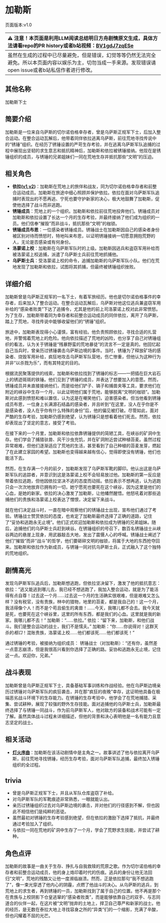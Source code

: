 # 加勒斯
页面版本:v1.0
 

| :warning: 注意！本页面是利用LLM阅读总结明日方舟剧情原文生成，具体方法请看repo的PR history或者b站视频：[BV1gdJ7zqESe](https://www.bilibili.com/video/BV1gdJ7zqESe/)         |
|:----------------------------|
| 虽然在生成的过程中已尽量避免，但是错误，幻觉等等仍然无法完全避免。所以本页面内容以娱乐为主，切勿当成一手来源。发现错误请open issue或者b站私信作者进行修改。|



## 其他名称
加勒斯下士
## 简要介绍
加勒斯是一位来自乌萨斯的切尔诺伯格幸存者，曾是乌萨斯正规军下士，后加入整合运动。在整合运动瓦解后，他带着同伴依拉逃离乌萨斯，前往荒地寻找传说中的“锈锤”组织。在经历了锈锤设置的严苛生存考验，并在逃离乌萨斯军队追捕的过程中展现出坚韧的求生意志和抵抗精神后，加勒斯和依拉被锈锤接纳。他现在是锈锤组织的成员，与锈锤的兄弟姐妹们一同在荒地生存并抵抗那些“文明”的压迫。
## 相关角色
-   **依拉([v1](extended_char_yi_la.md),[v2](../char_v3/extended_char_yi_la.md))**：加勒斯在荒地上的旅伴和战友，同为切尔诺伯格幸存者和前整合运动成员。加勒斯在旅途中细心照顾并保护依拉。依拉在面对乌萨斯军队追捕时表现出的不愿再逃、宁死也要守护新家的决心，极大地鼓舞了加勒斯，促使他选择了战斗而非逃跑。
-   **锈锤成员**：荒地上的一个组织。加勒斯和依拉前往荒地投奔他们。锈锤成员对加勒斯和依拉设置了长达一个月的生存考验，并最终接纳了他们成为组织的一员。他们信奉“摧毁”而非战斗，抵抗那些“文明”的枷锁。
-   **锈锤成员布恩**：一位感染者锈锤成员。锈锤战士在加勒斯因自己的感染者身份被区别对待而愤怒时，特地叫来布恩，以证明锈锤接纳一切愿意拥抱荒野的人，无论是否感染或有何身份。
-   **洛蒙诺上校**：加勒斯在乌萨斯军队时的上级。加勒斯因逃兵和盗窃军用补给而被洛蒙诺上校追捕，派遣了乌萨斯士兵前往荒地抓捕他。
-   **乌萨斯士兵**：受洛蒙诺上校的命令，追捕加勒斯的乌萨斯军队小队。他们在荒地发现了加勒斯和依拉，试图将其抓捕，但最终被锈锤组织挫败。
## 详细介绍
加勒斯曾是乌萨斯正规军的一名下士，有着军旅经历。他也是切尔诺伯格事件的幸存者，后来加入了整合运动。在整合运动瓦解后，乌萨斯对他这位逃兵兼盗窃军用补给的“感染者败类”下达了追捕令，尤其是他的前上司洛蒙诺上校对此非常愤怒。为了生存，加勒斯带着同为幸存者和前整合运动成员的同伴依拉，离开了乌萨斯，踏上了荒地，寻找传说中能够收留他们的“锈锤”组织。

旅途中，加勒斯表现得小心谨慎，富有经验。他负责照顾依拉，寻找合适的扎营地，并警惕着荒地上的危险。他向依拉描述了荒地的凶险，也分享了自己对锈锤组织的看法，认为关于锈锤是“残暴野蛮的荒地暴徒”的流言不一定是真的。他回忆起自己当兵时，曾亲历过锈锤袭击乌萨斯边境的事件。当时，锈锤为了释放矿场的感染者、烧毁军用补给，疯狂地攻击乌萨斯军队营地，伤亡惨重，但他认为这种行为并非“以杀戮为乐”，而有其特定的目的。

根据流民聚落提供的线索，加勒斯和依拉找到了锈锤的标志——一把插在巨大岩石上的锈迹斑斑的铁锤。他们见到了锈锤的成员，并表达了想要加入的意愿。然而，锈锤成员并未直接接纳他们，而是给他们铲子、镐子和捕兽夹等工具，要求他们在附近的峡谷中生存一个月，以此证明他们属于荒地，能够脱离“文明的枷锁”。加勒斯对此感到愤怒和难以置信，认为这是在嘲笑他们，迫害感染者。但当他看到锈锤成员布恩，一位身上长满源石结晶的感染者，并且听到“在这里，没人在乎你是不是感染者，没人在乎你有什么特殊的身份”后，他的偏见被打破。尽管如此，面对严酷的生存考验，加勒斯仍感到绝望，认为锈锤只是想看着他们死去。然而，依拉却表现出了坚定的意志，接受了考验。

在接下来的一个月里，加勒斯和依拉依靠锈锤提供的简陋工具，在峡谷的矿洞中生存。他们学会了捕猎驮兽、风干沙虫充饥，并在矿洞附近尝试种植苔麦。虽然过程异常艰难，但他们逐渐适应了荒地的生活，甚至看到了自己种植的苔麦发芽，燃起了在此建立家园的希望。加勒斯也变得越来越有信心，觉得即使没有锈锤，他们也能活下去。

然而，在生存满一个月的前夕，加勒斯发现了乌萨斯军靴的脚印。他认出这是乌萨斯军队的追踪者，并意识到这是洛蒙诺上校不会轻易放过他。加勒斯的第一反应是带着依拉逃跑，但他因依拉坚决不逃的态度而动摇。依拉表示不想再逃，认为逃跑只会一次次地放弃已拥有的一切，她宁愿死也要死在这个峡谷，因为这里是他们的心血，是她的新家。依拉的决心激发了加勒斯，让他幡然醒悟。他怒吼着对那些追捕他们的贵族和洛蒙诺上校表达了憎恨，决定留下来战斗。

就在他们决定战斗时，一直在暗中观察他们的锈锤战士出现，宣布他们通过了考验。锈锤战士赞赏依拉的态度，也肯定了加勒斯最终选择了正确的道路，记住了“妥协和逃跑永无止境”。他们正式欢迎加勒斯和依拉成为锈锤的兄弟姐妹。随后，追捕他们的乌萨斯士兵赶到峡谷。在锈锤组织的号召下，数百名锈锤战士从峡谷两边的悬崖上现身，用武器敲击大地，发出了震慑人心的呼喊。锈锤战士阐述了他们“摧毁”而非“战斗”的哲学，他们要砸碎文明的枷锁，将属于大地的东西抢夺回来。加勒斯和依拉作为新成员，与锈锤一同对抗乌萨斯士兵，正式融入了这个独特的荒地组织。
## 剧情高光
发现乌萨斯军队追兵后，加勒斯想逃跑，但依拉坚决留下，激发了他的抵抗意志：
依拉：“逃又能逃到哪儿去，我已经不想逃跑了，我加入整合运动，就是为了能活得有点自尊！过去这一个月......过去这一个月的生活确实很艰难，但是艰难又怎么样？没有税官，没有贵族，林中的猎物，地里的苔麦，都是我自己的！这一个月，我活得像个人！而不是个苟且偷生的禽兽！......今天，我哪儿都不会去。我今天就是死，也要死在这个峡谷里，这里的所有东西，都是我们的心血。这里就是我的新家。我哪儿都不去！”
加勒斯：“......依拉。”
依拉：“留下来，加勒斯，和他们战斗。我们是整合运动的战士，我们不是懦夫。”
加勒斯：“你......你说得对！这群天杀的*粗口*！混账贵族，洛蒙诺上校......他们都该死......他们都该死！”

通过锈锤的考验，被接纳为组织成员：
锈锤战士（对加勒斯）：“还有你，虽然差一点意志崩溃，但是我很高兴看到你选择了正确的路。妥协和逃跑永无止境，记住这一点。欢迎你，兄弟。”
## 战斗表现
加勒斯曾是乌萨斯正规军下士，具备基础军事训练和作战经验。他在乌萨斯边境亲历过锈锤对乌萨斯军队的疯狂袭击，并在那“疯狂的夜晚”幸存，这证明他具备在极端恶劣战斗环境下的生存能力。在锈锤的生存考验中，他学会了在荒地捕猎、采集、尝试耕种，展现了较强的野外生存技能。面对追捕他的乌萨斯士兵，加勒斯最终选择了与锈锤一同战斗，作为前乌萨斯军人，他对敌方的装备和战术可能有一定了解。虽然具体战斗过程未详细描述，但他的背景和决心表明他是一名有能力且意志坚定的战士。
## 相关活动
-   **[灯火序曲](../stories/act7mini.md)**：加勒斯在该活动剧情中是主角之一。故事讲述了他与依拉离开乌萨斯，前往荒地寻找锈锤，经历生存考验，面对乌萨斯军队追捕，最终加入锈锤组织的全过程。
## trivia
*   曾是乌萨斯正规军下士，并且从军队仓库盗窃了补给。
*   对乌萨斯军队的军靴痕迹非常熟悉，一眼就能认出。
*   亲历过锈锤组织过去对乌萨斯边境的袭击，并对他们的行径感到不解，但也因此不相信他们是纯粹的恶徒。
*   虽然最初对锈锤的生存考验感到绝望，但在依拉的激励下选择了抵抗，并最终通过考验加入了组织。
*   与依拉一同在荒地的矿洞中生存了一个月，学会了荒野求生技能，并尝试了耕种。
## 角色点评
加勒斯的故事是一曲关于生存、挣扎与自我救赎的荒原之歌。作为切尔诺伯格的幸存者和前整合运动成员，他的身上烙印着时代的伤痕。逃兵的身份让他无法回归“文明”，荒地的残酷又让他一度濒临崩溃。然而，正是依拉那句“我不想逃跑了”，像一束光穿透了他内心的阴霾，点燃了他战斗的决心。从乌萨斯的逃兵，到荒地上的求生者，再到锈锤的一员，加勒斯找到了属于自己的位置。他不再是那个在贵族与上校阴影下仓皇逃窜的“感染者败类”，而是能够依靠自己的双手、与志同道合的伙伴一起，在这片被“文明”抛弃的土地上，捍卫自己尊严和新家的战士。他的经历，是无数在泰拉大地上寻找容身之所的“异类”们的一个缩影，充满了辛酸，但也闪耀着不屈的光芒。